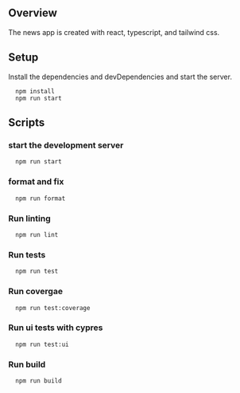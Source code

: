 ## Overview

The news app is created with react, typescript, and tailwind css.

## Setup

Install the dependencies and devDependencies and start the server.

```
  npm install
  npm run start
```

## Scripts

### start the development server

```
  npm run start
```

### format and fix

```
  npm run format
```

### Run linting

```
  npm run lint
```

### Run tests

```
  npm run test
```

### Run covergae

```
  npm run test:coverage
```

### Run ui tests with cypres

```
  npm run test:ui
```

### Run build

```
  npm run build
```
